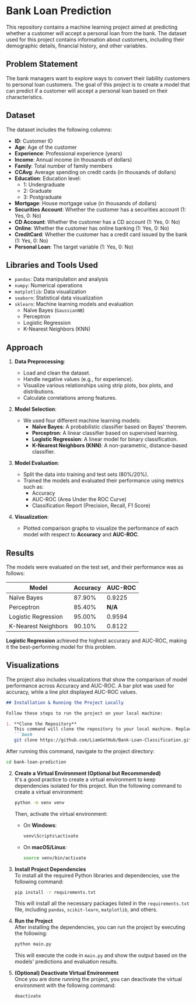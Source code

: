 # Bank Loan Prediction

This repository contains a machine learning project aimed at predicting whether a customer will accept a personal loan from the bank. The dataset used for this project contains information about customers, including their demographic details, financial history, and other variables.

## Problem Statement

The bank managers want to explore ways to convert their liability customers to personal loan customers. The goal of this project is to create a model that can predict if a customer will accept a personal loan based on their characteristics.

## Dataset

The dataset includes the following columns:

- **ID**: Customer ID
- **Age**: Age of the customer
- **Experience**: Professional experience (years)
- **Income**: Annual income (in thousands of dollars)
- **Family**: Total number of family members
- **CCAvg**: Average spending on credit cards (in thousands of dollars)
- **Education**: Education level:
  - 1: Undergraduate
  - 2: Graduate
  - 3: Postgraduate
- **Mortgage**: House mortgage value (in thousands of dollars)
- **Securities Account**: Whether the customer has a securities account (1: Yes, 0: No)
- **CD Account**: Whether the customer has a CD account (1: Yes, 0: No)
- **Online**: Whether the customer has online banking (1: Yes, 0: No)
- **CreditCard**: Whether the customer has a credit card issued by the bank (1: Yes, 0: No)
- **Personal Loan**: The target variable (1: Yes, 0: No)

## Libraries and Tools Used

- `pandas`: Data manipulation and analysis
- `numpy`: Numerical operations
- `matplotlib`: Data visualization
- `seaborn`: Statistical data visualization
- `sklearn`: Machine learning models and evaluation
  - Naïve Bayes (`GaussianNB`)
  - Perceptron
  - Logistic Regression
  - K-Nearest Neighbors (KNN)

## Approach

1. **Data Preprocessing**:
   - Load and clean the dataset.
   - Handle negative values (e.g., for experience).
   - Visualize various relationships using strip plots, box plots, and distributions.
   - Calculate correlations among features.
   
2. **Model Selection**:
   - We used four different machine learning models:
     - **Naïve Bayes**: A probabilistic classifier based on Bayes' theorem.
     - **Perceptron**: A linear classifier based on supervised learning.
     - **Logistic Regression**: A linear model for binary classification.
     - **K-Nearest Neighbors (KNN)**: A non-parametric, distance-based classifier.
   
3. **Model Evaluation**:
   - Split the data into training and test sets (80%/20%).
   - Trained the models and evaluated their performance using metrics such as:
     - Accuracy
     - AUC-ROC (Area Under the ROC Curve)
     - Classification Report (Precision, Recall, F1 Score)
   
4. **Visualization**:
   - Plotted comparison graphs to visualize the performance of each model with respect to **Accuracy** and **AUC-ROC**.

## Results

The models were evaluated on the test set, and their performance was as follows:

| Model              | Accuracy | AUC-ROC |
|--------------------|----------|---------|
| Naïve Bayes        | 87.90%   | 0.9225  |
| Perceptron         | 85.40%   | **N/A** |
| Logistic Regression| 95.00%   | 0.9594  |
| K-Nearest Neighbors| 90.10%   | 0.8122  |

**Logistic Regression** achieved the highest accuracy and AUC-ROC, making it the best-performing model for this problem.

## Visualizations

The project also includes visualizations that show the comparison of model performance across Accuracy and AUC-ROC. A bar plot was used for accuracy, while a line plot displayed AUC-ROC values.



```markdown
## Installation & Running the Project Locally

Follow these steps to run the project on your local machine:

1. **Clone the Repository**  
   This command will clone the repository to your local machine. Replace `your-username` with your GitHub username if you are using a repository link.
   ```bash
   git clone https://github.com/LiamGetHub/Bank-Loan-Classification.git
   ```
   After running this command, navigate to the project directory:
   ```bash
   cd bank-loan-prediction
   ```

2. **Create a Virtual Environment (Optional but Recommended)**  
   It's a good practice to create a virtual environment to keep dependencies isolated for this project. Run the following command to create a virtual environment:
   ```bash
   python -m venv venv
   ```
   Then, activate the virtual environment:
   - On **Windows**:
     ```bash
     venv\Scripts\activate
     ```
   - On **macOS/Linux**:
     ```bash
     source venv/bin/activate
     ```

3. **Install Project Dependencies**  
   To install all the required Python libraries and dependencies, use the following command:
   ```bash
   pip install -r requirements.txt
   ```
   This will install all the necessary packages listed in the `requirements.txt` file, including `pandas`, `scikit-learn`, `matplotlib`, and others.

4. **Run the Project**  
   After installing the dependencies, you can run the project by executing the following:
   ```bash
   python main.py
   ```
   This will execute the code in `main.py` and show the output based on the models' predictions and evaluation results.

5. **(Optional) Deactivate Virtual Environment**  
   Once you are done running the project, you can deactivate the virtual environment with the following command:
   ```bash
   deactivate
   ```
